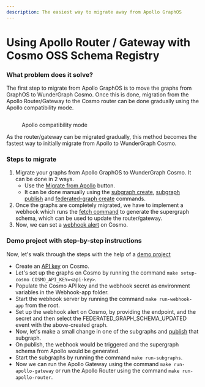 ```yaml
---
description: The easiest way to migrate away from Apollo GraphOS
---
```


# Using Apollo Router / Gateway with Cosmo OSS Schema Registry

### What problem does it solve?

The first step to migrate from Apollo GraphOS is to move the graphs from GraphOS to WunderGraph Cosmo. Once this is done, migration from the Apollo Router/Gateway to the Cosmo router can be done gradually using the Apollo compatibility mode.&#x20;

<figure><img src="../.gitbook/assets/image (125).png" alt=""><figcaption><p>Apollo compatibility mode</p></figcaption></figure>

As the router/gateway can be migrated gradually, this method becomes the fastest way to initially migrate from Apollo to WunderGraph Cosmo.

### Steps to migrate

1. Migrate your graphs from Apollo GraphOS to WunderGraph Cosmo. It can be done in 2 ways.
   * Use the [Migrate from Apollo](../studio/migrate-from-apollo.md) button.
   * It can be done manually using the [subgraph create](../cli/subgraph/create.md), [subgraph publish](../cli/subgraph/publish.md) and [federated-graph create](../cli/federated-graph/create.md) commands.
2. Once the graphs are completely migrated, we have to implement a webhook which runs the [fetch command](../cli/federated-graph/fetch.md) to generate the supergraph schema, which can be used to update the router/gateway.
3. Now, we can set a [webhook alert](../studio/alerts-and-notifications/webhooks.md#how-to-set-up-webhook-notifications) on Cosmo.

### Demo project with step-by-step instructions

Now, let's walk through the steps with the help of a [demo project](https://github.com/wundergraph/apollo-federation-compatibility-demo)

* Create an [API key](../studio/api-keys/) on Cosmo.
* Let's set up the graphs on Cosmo by running the command `make setup-cosmo COSMO_API_KEY=<api-key>`.
* Populate the Cosmo API key and the webhook secret as environment variables in the Webhook-app folder.
* Start the webhook server by running the command `make run-webhook-app` from the root.
* Set up the webhook alert on Cosmo, by providing the endpoint, and the secret and then select the FEDERATED\_GRAPH\_SCHEMA\_UPDATED event with the above-created graph.
* Now, let's make a small change in one of the subgraphs and [publish](../cli/subgraph/publish.md) that subgraph.
* On publish, the webhook would be triggered and the supergraph schema from Apollo would be generated.
* Start the subgraphs by running the command `make run-subgraphs`.
* Now we can run the Apollo Gateway using the command `make run-apollo-gateway` or run the Apollo Router using the command `make run-apollo-router`.
